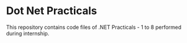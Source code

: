 # Dot Net Practicals
This repository contains code files of .NET Practicals - 1 to 8 performed during internship.
